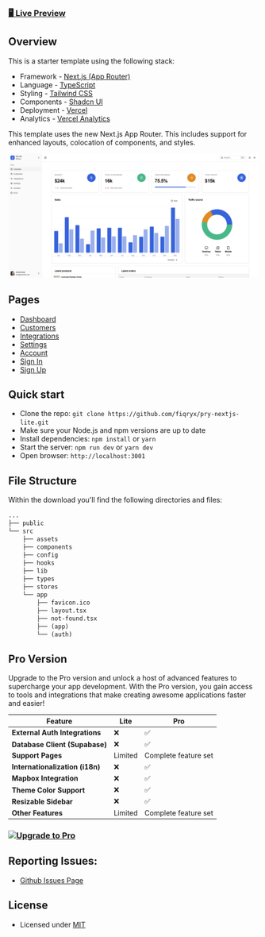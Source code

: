### [🖥️ Live Preview](https://pry-nextjs-lite.vercel.app/)

## Overview

This is a starter template using the following stack:

- Framework - [Next.js (App Router)](https://nextjs.org)
- Language - [TypeScript](https://www.typescriptlang.org)
- Styling - [Tailwind CSS](https://tailwindcss.com)
- Components - [Shadcn UI](https://ui.shadcn.com/)
- Deployment - [Vercel](https://vercel.com/docs/concepts/next.js/overview)
- Analytics - [Vercel Analytics](https://vercel.com/analytics)

This template uses the new Next.js App Router. This includes support for enhanced layouts, colocation of components, and styles.


[![Pry](./public/thumbnail.png)](https://pry-nextjs-lite.vercel.app/)


## Pages

- [Dashboard](https://pry-nextjs-lite.vercel.app/dashboard)
- [Customers](https://pry-nextjs-lite.vercel.app/dashboard/customers)
- [Integrations](https://pry-nextjs-lite.vercel.app/dashboard/integrations)
- [Settings](https://pry-nextjs-lite.vercel.app/dashboard/settings)
- [Account](https://pry-nextjs-lite.vercel.app/dashboard/account)
- [Sign In](https://pry-nextjs-lite.vercel.app/sign-in)
- [Sign Up](https://pry-nextjs-lite.vercel.app/sign-up)

## Quick start

- Clone the repo: `git clone https://github.com/fiqryx/pry-nextjs-lite.git`
- Make sure your Node.js and npm versions are up to date
- Install dependencies: `npm install` or `yarn`
- Start the server: `npm run dev` or `yarn dev`
- Open browser: `http://localhost:3001`

## File Structure

Within the download you'll find the following directories and files:

```
...
├── public
└── src
	├── assets
	├── components
	├── config
	├── hooks
	├── lib
	├── types
	├── stores
	└── app
		├── favicon.ico
		├── layout.tsx
		├── not-found.tsx
		├── (app)
		└── (auth)
```

## Pro Version
Upgrade to the Pro version and unlock a host of advanced features to supercharge your app development. With the Pro version, you gain access to tools and integrations that make creating awesome applications faster and easier!

| Feature                        | Lite 			| Pro   		|
|--------------------------------|------------------|------------------|
| **External Auth Integrations** | ❌ 		 		| ✅ 			|
| **Database Client (Supabase)** | ❌ 		 		| ✅ 			|
| **Support Pages**              | Limited 			 | Complete feature set	|
| **Internationalization (i18n)**| ❌ 				| ✅ 			|
| **Mapbox Integration**         | ❌ 				| ✅ 			|
| **Theme Color Support**        | ❌ 				| ✅ 			|
| **Resizable Sidebar**          | ❌ 				| ✅ 			|
| **Other Features**             | Limited 			 | Complete feature set |

<!-- ✨ Level up your experience—at no extra cost! -->

### [![Upgrade to Pro](https://img.shields.io/badge/🚀_Pro_version-Click_Here-blue?style=for-the-badge)](https://pry-nextjs-pro.vercel.app/)

## Reporting Issues:

- [Github Issues Page](https://github.com/fiqryx/pry-nextjs-basic/issues)


## License

- Licensed under [MIT](https://github.com/fiqryx/pry-nextjs-basic/blob/main/LICENSE)
